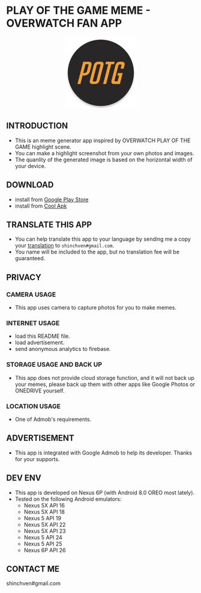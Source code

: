 # PLAY OF THE GAME MEME - OVERWATCH FAN APP

<p align="center">
<img src="images/ic_launcher_round.png" />
</p>

## INTRODUCTION
- This is an meme generator app inspired by OVERWATCH PLAY OF THE GAME highlight scene. 
- You can make a highlight screenshot from your own photos and images.
- The quanlity of the generated image is based on the horizontal width of your device.

## DOWNLOAD
- install from [Google Play Store](https://play.google.com/store/apps/details?id=net.atlassc.playofthegamememe)
- install from [Cool Apk](https://www.coolapk.com/apk/159442)

## TRANSLATE THIS APP

- You can help translate this app to your language by sending me a copy your [translation](https://github.com/ShinChven/potg_meme/blob/master/string-eng.xml) to `shinchven#gmail.com`.
- You name will be included to the app, but no translation fee will be guaranteed.
   
## PRIVACY

### CAMERA USAGE
- This app uses camera to capture photos for you to make memes.

### INTERNET USAGE
- load this README file.
- load advertisement.
- send anonymous analytics to firebase.

### STORAGE USAGE AND BACK UP
- This app does not provide cloud storage function, and it will not back up your memes, please back up them with other apps like Google Photos or ONEDRIVE yourself.

### LOCATION USAGE
- One of Admob's requirements.

## ADVERTISEMENT
- This app is integrated with Google Admob to help its developer. Thanks for your supports.

## DEV ENV
- This app is developed on Nexus 6P (with Android 8.0 OREO most lately).
- Tested on the following Android emulators: 
    - Nexus 5X API 16
    - Nexus 5X API 18
    - Nexus 5 API 19
    - Nexus 5X API 22
    - Nexus 5X API 23
    - Nexus 5 API 24
    - Nexus 5 API 25
    - Nexus 6P API 26

## CONTACT ME
shinchven#gmail.com


